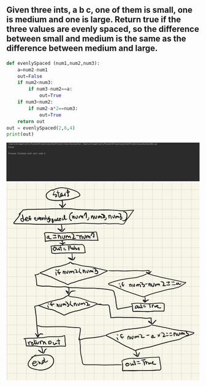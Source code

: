 ## Given three ints, a b c, one of them is small, one is medium and one is large. Return true if the three values are evenly spaced, so the difference between small and medium is the same as the difference between medium and large. 
```.py
def evenlySpaced (num1,num2,num3):
    a=num2-num1
    out=False
    if num2<num3:
        if num3-num2==a:
            out=True
    if num3<num2:
        if num2-a*2==num3:
            out=True
    return out
out = evenlySpaced(2,6,4)
print(out)
```
![](quiz_pic14.png)
![](flow_diagram14)
